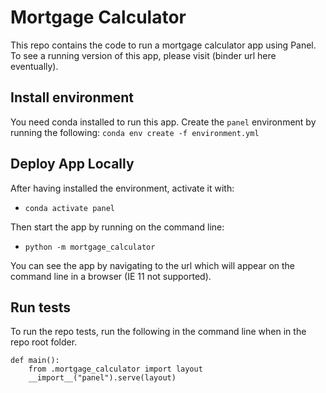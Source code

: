 # Mortgage Calculator
This repo contains the code to run a mortgage calculator app using Panel.
To see a running version of this app, please visit (binder url here eventually).

## Install environment
You need conda installed to run this app.  Create the `panel` environment by running the following:
`conda env create -f environment.yml`

## Deploy App Locally
After having installed the environment, activate it with:
- `conda activate panel`  

Then start the app by running on the command line:
- `python -m mortgage_calculator`  

You can see the app by navigating to the url which will appear on the command line in a browser (IE 11 not supported).

## Run tests
To run the repo tests, run the following in the command line when in the repo root folder.  


    def main():
        from .mortgage_calculator import layout
        __import__("panel").serve(layout)